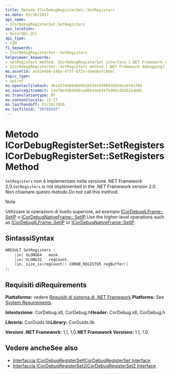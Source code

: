 ```yaml
---
title: Metodo ICorDebugRegisterSet::SetRegisters
ms.date: 03/30/2017
api_name:
- ICorDebugRegisterSet.SetRegisters
api_location:
- mscordbi.dll
api_type:
- COM
f1_keywords:
- ICorDebugRegisterSet::SetRegisters
helpviewer_keywords:
- SetRegisters method, ICorDebugRegisterSet interface [.NET Framework debugging]
- ICorDebugRegisterSet::SetRegisters method [.NET Framework debugging]
ms.assetid: ac6244b9-54ba-475f-b72a-abed6afc46ec
topic_type:
- apiref
ms.openlocfilehash: d61d37448930d451b519c93909165e5e16f92765
ms.sourcegitcommit: 13e79efdbd589cad6b1de634f5d6b1262b12ab01
ms.translationtype: MT
ms.contentlocale: it-IT
ms.lasthandoff: 01/28/2020
ms.locfileid: "76792047"
---
```

# <a name="icordebugregistersetsetregisters-method"></a><span data-ttu-id="a013c-102">Metodo ICorDebugRegisterSet::SetRegisters</span><span class="sxs-lookup"><span data-stu-id="a013c-102">ICorDebugRegisterSet::SetRegisters Method</span></span>
<span data-ttu-id="a013c-103">`SetRegisters` non è implementato nella versione .NET Framework 2,0.</span><span class="sxs-lookup"><span data-stu-id="a013c-103">`SetRegisters` is not implemented in the .NET Framework version 2.0.</span></span> <span data-ttu-id="a013c-104">Non chiamare questo metodo.</span><span class="sxs-lookup"><span data-stu-id="a013c-104">Do not call this method.</span></span>  
  
> [!NOTE]
> <span data-ttu-id="a013c-105">Utilizzare le operazioni di livello superiore, ad esempio [ICorDebugILFrame:: SetIP](icordebugilframe-setip-method.md) o [ICorDebugNativeFrame:: SetIP](icordebugnativeframe-setip-method.md).</span><span class="sxs-lookup"><span data-stu-id="a013c-105">Use the higher-level operations such as [ICorDebugILFrame::SetIP](icordebugilframe-setip-method.md) or [ICorDebugNativeFrame::SetIP](icordebugnativeframe-setip-method.md).</span></span>  
  
## <a name="syntax"></a><span data-ttu-id="a013c-106">Sintassi</span><span class="sxs-lookup"><span data-stu-id="a013c-106">Syntax</span></span>  
  
```cpp  
HRESULT SetRegisters (  
    [in] ULONG64   mask,  
    [in] ULONG32   regCount,  
    [in, size_is(regCount)] CORDB_REGISTER regBuffer[]  
);  
```  
  
## <a name="requirements"></a><span data-ttu-id="a013c-107">Requisiti di</span><span class="sxs-lookup"><span data-stu-id="a013c-107">Requirements</span></span>  
 <span data-ttu-id="a013c-108">**Piattaforme:** vedere [Requisiti di sistema di .NET Framework](../../../../docs/framework/get-started/system-requirements.md).</span><span class="sxs-lookup"><span data-stu-id="a013c-108">**Platforms:** See [System Requirements](../../../../docs/framework/get-started/system-requirements.md).</span></span>  
  
 <span data-ttu-id="a013c-109">**Intestazione:** CorDebug.idl, CorDebug.h</span><span class="sxs-lookup"><span data-stu-id="a013c-109">**Header:** CorDebug.idl, CorDebug.h</span></span>  
  
 <span data-ttu-id="a013c-110">**Libreria:** CorGuids.lib</span><span class="sxs-lookup"><span data-stu-id="a013c-110">**Library:** CorGuids.lib</span></span>  
  
 <span data-ttu-id="a013c-111">**Versioni .NET Framework:** 1,1, 1,0</span><span class="sxs-lookup"><span data-stu-id="a013c-111">**.NET Framework Versions:** 1.1, 1.0</span></span>  
  
## <a name="see-also"></a><span data-ttu-id="a013c-112">Vedere anche</span><span class="sxs-lookup"><span data-stu-id="a013c-112">See also</span></span>

- [<span data-ttu-id="a013c-113">Interfaccia ICorDebugRegisterSet</span><span class="sxs-lookup"><span data-stu-id="a013c-113">ICorDebugRegisterSet Interface</span></span>](icordebugregisterset-interface.md)
- [<span data-ttu-id="a013c-114">Interfaccia ICorDebugRegisterSet2</span><span class="sxs-lookup"><span data-stu-id="a013c-114">ICorDebugRegisterSet2 Interface</span></span>](icordebugregisterset2-interface.md)
